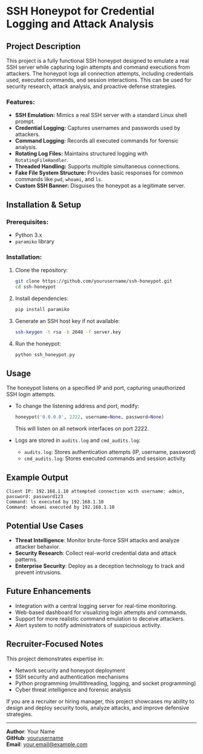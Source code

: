 # SSH Honeypot for Credential Logging and Attack Analysis

## Project Description
This project is a fully functional SSH honeypot designed to emulate a real SSH server while capturing login attempts and command executions from attackers. The honeypot logs all connection attempts, including credentials used, executed commands, and session interactions. This can be used for security research, attack analysis, and proactive defense strategies.

### Features:
- **SSH Emulation:** Mimics a real SSH server with a standard Linux shell prompt.
- **Credential Logging:** Captures usernames and passwords used by attackers.
- **Command Logging:** Records all executed commands for forensic analysis.
- **Rotating Log Files:** Maintains structured logging with `RotatingFileHandler`.
- **Threaded Handling:** Supports multiple simultaneous connections.
- **Fake File System Structure:** Provides basic responses for common commands like `pwd`, `whoami`, and `ls`.
- **Custom SSH Banner:** Disguises the honeypot as a legitimate server.

## Installation & Setup
### Prerequisites:
- Python 3.x
- `paramiko` library

### Installation:
1. Clone the repository:
   ```sh
   git clone https://github.com/yourusername/ssh-honeypot.git
   cd ssh-honeypot
   ```
2. Install dependencies:
   ```sh
   pip install paramiko
   ```
3. Generate an SSH host key if not available:
   ```sh
   ssh-keygen -t rsa -b 2048 -f server.key
   ```
4. Run the honeypot:
   ```sh
   python ssh_honeypot.py
   ```

## Usage
The honeypot listens on a specified IP and port, capturing unauthorized SSH login attempts.
- To change the listening address and port, modify:
  ```python
  honeypot('0.0.0.0', 2222, username=None, password=None)
  ```
  This will listen on all network interfaces on port 2222.

- Logs are stored in `audits.log` and `cmd_audits.log`:
  - `audits.log`: Stores authentication attempts (IP, username, password)
  - `cmd_audits.log`: Stores executed commands and session activity

## Example Output
```
Client IP: 192.168.1.10 attempted connection with username: admin, password: password123
Command: ls executed by 192.168.1.10
Command: whoami executed by 192.168.1.10
```

## Potential Use Cases
- **Threat Intelligence**: Monitor brute-force SSH attacks and analyze attacker behavior.
- **Security Research**: Collect real-world credential data and attack patterns.
- **Enterprise Security**: Deploy as a deception technology to track and prevent intrusions.

## Future Enhancements
- Integration with a central logging server for real-time monitoring.
- Web-based dashboard for visualizing login attempts and commands.
- Support for more realistic command emulation to deceive attackers.
- Alert system to notify administrators of suspicious activity.

## Recruiter-Focused Notes
This project demonstrates expertise in:
- Network security and honeypot deployment
- SSH security and authentication mechanisms
- Python programming (multithreading, logging, and socket programming)
- Cyber threat intelligence and forensic analysis

If you are a recruiter or hiring manager, this project showcases my ability to design and deploy security tools, analyze attacks, and improve defensive strategies.

---
**Author**: Your Name  
**GitHub**: [yourusername](https://github.com/yourusername)  
**Email**: your.email@example.com

